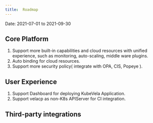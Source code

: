 ```yaml
---
title:  Roadmap
---
```


Date: 2021-07-01 to 2021-09-30

## Core Platform

1. Support more built-in capabilities and cloud resources with unified experience, such as monitoring, auto-scaling, middle ware plugins.
2. Auto binding for cloud resources.
3. Support more security policy( integrate with OPA, CIS, Popeye ).

## User Experience

1. Support Dashboard for deploying KubeVela Application.
2. Support velacp as non-K8s APIServer for CI integration.

## Third-party integrations

